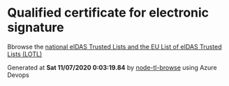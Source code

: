 # Qualified certificate for electronic signature 
 Bbrowse the [national eIDAS Trusted Lists and the EU List of eIDAS Trusted Lists (LOTL)](https://webgate.ec.europa.eu/tl-browser/#/) 
 
 
Generated at **Sat 11/07/2020  0:03:19.84** by [node-tl-browse](https://github.com/ymedlop/node-tl-browser) using Azure Devops 
